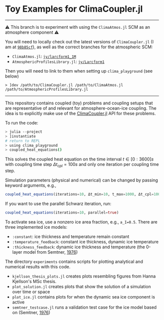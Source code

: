 # Toy Examples for ClimaCoupler.jl

---
⚠️ This branch is to experiment with using the `ClimaAtmos.jl` SCM as an atmosphere component ⚠️

You will need to locally check out the latest versions of `ClimaCoupler.jl` (I am at [`98b85cf`](https://github.com/CliMA/ClimaCoupler.jl/commit/98b85cf082c7a0da9b5a52d3e807bd8210229298)), as well as the correct branches for the atmospheric SCM:
- `ClimaAtmos.jl`: [`jy/larcform1_1M`](https://github.com/CliMA/ClimaAtmos.jl/tree/jy/larcform1_1M)
- `AtmosphericProfilesLibrary.jl`: [`jy/Larcform1`](https://github.com/CliMA/AtmosphericProfilesLibrary.jl/tree/jy/Larcform1)

Then you will need to link to them when setting up `clima_playground` (see below)

```
> ]dev /path/to/ClimaCoupler.jl /path/to/ClimaAtmos.jl /path/to/AtmosphericProfilesLibrary.jl
```
---

This repository contains coupled (toy) problems and coupling setups that are representative of and relevant for atmosphere-ocean-ice coupling.
The idea is to explicitly make use of the [ClimaCoupler.jl](https://github.com/CliMA/ClimaCoupler.jl) API for these problems.

To run the code:
```bash
> julia --project
> ]instantiate
# return to REPL
> using clima_playground
> coupled_heat_equations()
```
This solves the coupled heat equation on the time interval $t\in[0:3600] s$ with coupling time step $\Delta t_{cpl}=100 s$ and only one iteration per coupling time step.

Simulation parameters (physical and numerical) can be changed by passing keyword arguments, e.g.,
```julia
coupled_heat_equations(iterations=10, Δt_min=10, t_max=1000, Δt_cpl=1000)
```

If you want to use the parallel Schwarz iteration, run:
```julia
coupled_heat_equations(iterations=10, parallel=true)
```

To activate sea ice, use a nonzero ice area fraction, e.g., `a_I=0.5`.
There are three implemented ice models:
- `:constant`: ice thickness and temperature remain constant
- `:temperature_feedback`: constant ice thickness, dynamic ice temperature
- `:thickness_feedback`: dynamic ice thickness and temperature (the 0-layer model from Semtner, [1976](https://doi.org/10.1175/1520-0485(1976)006<0379:AMFTTG>2.0.CO;2))

The directory `experiments` contains scripts for plotting analytical and numerical results with this code.
- `kjellson_thesis_plots.jl` creates plots resembling figures from Hanna Kjellson's MSc thesis. 
- `plot_solution.jl` creates plots that show the solution of a simulation over time or space
- `plot_ice.jl` contains plots for when the dynamic sea ice component is active
- `semtner_testcase.jl` runs a validation test case for the ice model based on (Semtner, [1976](https://doi.org/10.1175/1520-0485(1976)006<0379:AMFTTG>2.0.CO;2))
